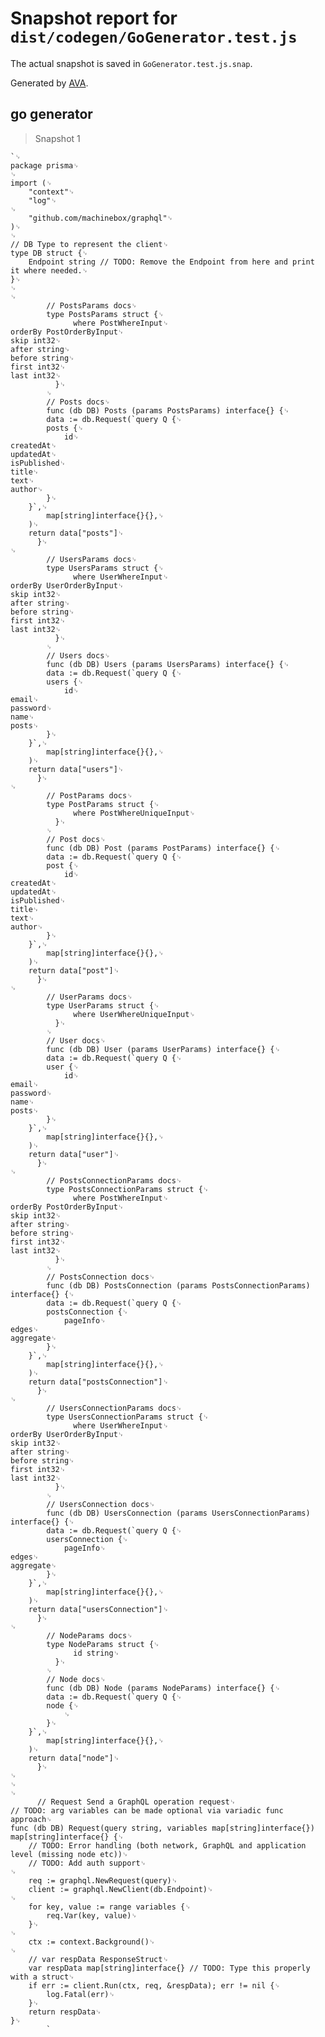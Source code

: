 # Snapshot report for `dist/codegen/GoGenerator.test.js`

The actual snapshot is saved in `GoGenerator.test.js.snap`.

Generated by [AVA](https://ava.li).

## go generator

> Snapshot 1

    `␊
    package prisma␊
    ␊
    import (␊
    	"context"␊
    	"log"␊
    ␊
    	"github.com/machinebox/graphql"␊
    )␊
    ␊
    // DB Type to represent the client␊
    type DB struct {␊
    	Endpoint string // TODO: Remove the Endpoint from here and print it where needed.␊
    }␊
    ␊
    ␊
            // PostsParams docs␊
            type PostsParams struct {␊
                  where PostWhereInput␊
    orderBy PostOrderByInput␊
    skip int32␊
    after string␊
    before string␊
    first int32␊
    last int32␊
              }␊
            ␊
            // Posts docs␊
            func (db DB) Posts (params PostsParams) interface{} {␊
            data := db.Request(`query Q {␊
            posts {␊
                id␊
    createdAt␊
    updatedAt␊
    isPublished␊
    title␊
    text␊
    author␊
            }␊
        }`,␊
    		map[string]interface{}{},␊
    	)␊
    	return data["posts"]␊
          }␊
    ␊
            // UsersParams docs␊
            type UsersParams struct {␊
                  where UserWhereInput␊
    orderBy UserOrderByInput␊
    skip int32␊
    after string␊
    before string␊
    first int32␊
    last int32␊
              }␊
            ␊
            // Users docs␊
            func (db DB) Users (params UsersParams) interface{} {␊
            data := db.Request(`query Q {␊
            users {␊
                id␊
    email␊
    password␊
    name␊
    posts␊
            }␊
        }`,␊
    		map[string]interface{}{},␊
    	)␊
    	return data["users"]␊
          }␊
    ␊
            // PostParams docs␊
            type PostParams struct {␊
                  where PostWhereUniqueInput␊
              }␊
            ␊
            // Post docs␊
            func (db DB) Post (params PostParams) interface{} {␊
            data := db.Request(`query Q {␊
            post {␊
                id␊
    createdAt␊
    updatedAt␊
    isPublished␊
    title␊
    text␊
    author␊
            }␊
        }`,␊
    		map[string]interface{}{},␊
    	)␊
    	return data["post"]␊
          }␊
    ␊
            // UserParams docs␊
            type UserParams struct {␊
                  where UserWhereUniqueInput␊
              }␊
            ␊
            // User docs␊
            func (db DB) User (params UserParams) interface{} {␊
            data := db.Request(`query Q {␊
            user {␊
                id␊
    email␊
    password␊
    name␊
    posts␊
            }␊
        }`,␊
    		map[string]interface{}{},␊
    	)␊
    	return data["user"]␊
          }␊
    ␊
            // PostsConnectionParams docs␊
            type PostsConnectionParams struct {␊
                  where PostWhereInput␊
    orderBy PostOrderByInput␊
    skip int32␊
    after string␊
    before string␊
    first int32␊
    last int32␊
              }␊
            ␊
            // PostsConnection docs␊
            func (db DB) PostsConnection (params PostsConnectionParams) interface{} {␊
            data := db.Request(`query Q {␊
            postsConnection {␊
                pageInfo␊
    edges␊
    aggregate␊
            }␊
        }`,␊
    		map[string]interface{}{},␊
    	)␊
    	return data["postsConnection"]␊
          }␊
    ␊
            // UsersConnectionParams docs␊
            type UsersConnectionParams struct {␊
                  where UserWhereInput␊
    orderBy UserOrderByInput␊
    skip int32␊
    after string␊
    before string␊
    first int32␊
    last int32␊
              }␊
            ␊
            // UsersConnection docs␊
            func (db DB) UsersConnection (params UsersConnectionParams) interface{} {␊
            data := db.Request(`query Q {␊
            usersConnection {␊
                pageInfo␊
    edges␊
    aggregate␊
            }␊
        }`,␊
    		map[string]interface{}{},␊
    	)␊
    	return data["usersConnection"]␊
          }␊
    ␊
            // NodeParams docs␊
            type NodeParams struct {␊
                  id string␊
              }␊
            ␊
            // Node docs␊
            func (db DB) Node (params NodeParams) interface{} {␊
            data := db.Request(`query Q {␊
            node {␊
                ␊
            }␊
        }`,␊
    		map[string]interface{}{},␊
    	)␊
    	return data["node"]␊
          }␊
    ␊
    ␊
    ␊
          // Request Send a GraphQL operation request␊
    // TODO: arg variables can be made optional via variadic func approach␊
    func (db DB) Request(query string, variables map[string]interface{}) map[string]interface{} {␊
    	// TODO: Error handling (both network, GraphQL and application level (missing node etc))␊
    	// TODO: Add auth support␊
    ␊
    	req := graphql.NewRequest(query)␊
    	client := graphql.NewClient(db.Endpoint)␊
    ␊
    	for key, value := range variables {␊
    		req.Var(key, value)␊
    	}␊
    ␊
    	ctx := context.Background()␊
    ␊
    	// var respData ResponseStruct␊
    	var respData map[string]interface{} // TODO: Type this properly with a struct␊
    	if err := client.Run(ctx, req, &respData); err != nil {␊
    		log.Fatal(err)␊
    	}␊
    	return respData␊
    }␊
            `
